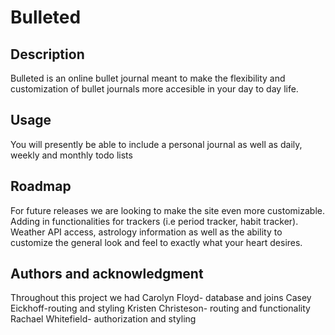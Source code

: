 # Bulleted

## Description
Bulleted is an online bullet journal meant to make the flexibility and customization of bullet journals more accesible in your day to day life.

## Usage
You will presently be able to include a personal journal as well as daily, weekly and monthly todo lists

## Roadmap
For future releases we are looking to make the site even more customizable. Adding in functionalities for trackers (i.e period tracker, habit tracker). Weather API access,
astrology information as well as the ability to customize the general look and feel to exactly what your heart desires.

## Authors and acknowledgment
Throughout this project we had
Carolyn Floyd- database and joins
Casey Eickhoff-routing and styling
Kristen Christeson- routing and functionality
Rachael Whitefield-  authorization and styling
